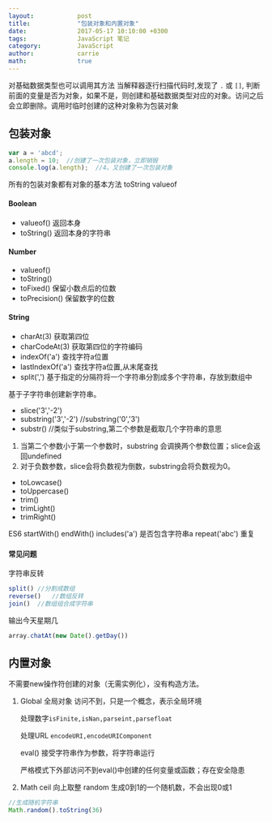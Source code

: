 ```yaml
---
layout:            post
title:             "包装对象和内置对象"
date:              2017-05-17 10:10:00 +0300
tags:              JavaScript 笔记
category:          JavaScript
author:            carrie
math:              true
---
```

对基础数据类型也可以调用其方法
当解释器逐行扫描代码时,发现了 `.` 或 `[]`, 判断前面的变量是否为对象，如果不是，则创建和基础数据类型对应的对象。访问之后会立即删除。调用时临时创建的这种对象称为包装对象
## 包装对象
```javascript
var a = 'abcd';
a.length = 10;  //创建了一次包装对象，立即销毁
console.log(a.length);  //4。又创建了一次包装对象
```
所有的包装对象都有对象的基本方法 toString valueof

#### Boolean
* valueof() 返回本身
* toString() 返回本身的字符串

#### Number
* valueof()
* toString()
* toFixed() 保留小数点后的位数
* toPrecision() 保留数字的位数

#### String
* charAt(3)  获取第四位
* charCodeAt(3) 获取第四位的字符编码
* indexOf('a') 查找字符a位置
* lastIndexOf('a') 查找字符a位置,从末尾查找
* split(',')   基于指定的分隔符将一个字符串分割成多个字符串，存放到数组中

基于子字符串创建新字符串。

* slice('3','-2')    
* substring('3','-2') //substring('0','3')
* substr() //类似于substring,第二个参数是截取几个字符串的意思
1. 当第二个参数小于第一个参数时，substring 会调换两个参数位置；slice会返回undefined
2. 对于负数参数，slice会将负数视为倒数，substring会将负数视为0。

* toLowcase()
* toUppercase()
* trim()
* trimLight()
* trimRight()

ES6
startWith()
endWith()
includes('a') 是否包含字符串a
repeat('abc') 重复

#### 常见问题
字符串反转
```javascript
split() //分割成数组
reverse()   //数组反转
join()  //数组组合成字符串
```
输出今天星期几
```javascript
array.chatAt(new Date().getDay())
```

## 内置对象
不需要new操作符创建的对象（无需实例化），没有构造方法。
1. Global 全局对象 访问不到，只是一个概念，表示全局环境

    处理数字`isFinite,isNan,parseint,parsefloat`
    
    处理URL `encodeURI,encodeURIComponent`
    
    eval() 接受字符串作为参数，将字符串运行
    
    严格模式下外部访问不到eval()中创建的任何变量或函数；存在安全隐患
    
2. Math
    ceil 向上取整
    random 生成0到1的一个随机数，不会出现0或1
```javascript
//生成随机字符串
Math.random().toString(36)
```
